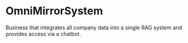 # OmniMirrorSystem
Business that integrates all company data into a single RAG system and provides access via a chatbot.
